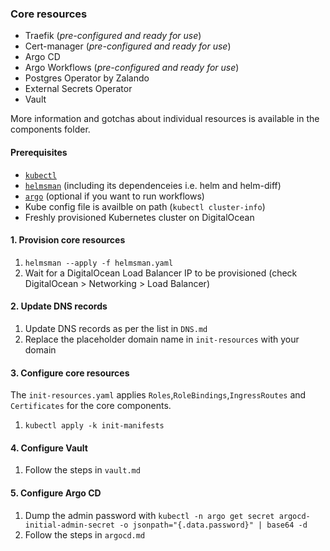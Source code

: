 ### Core resources

- Traefik (_pre-configured and ready for use_)
- Cert-manager (_pre-configured and ready for use_)
- Argo CD
- Argo Workflows (_pre-configured and ready for use_)
- Postgres Operator by Zalando
- External Secrets Operator
- Vault

More information and gotchas about individual resources is available in the components folder.

#### Prerequisites

- [`kubectl`](https://kubernetes.io/docs/tasks/tools/)
- [`helmsman`](https://github.com/Praqma/helmsman) (including its dependenceies i.e. helm and helm-diff)
- [`argo`](https://github.com/argoproj/argo-workflows/releases) (optional if you want to run workflows)
- Kube config file is availble on path (`kubectl cluster-info`)
- Freshly provisioned Kubernetes cluster on DigitalOcean

#### 1. Provision core resources

1. `helmsman --apply -f helmsman.yaml`
2. Wait for a DigitalOcean Load Balancer IP to be provisioned (check DigitalOcean > Networking > Load Balancer)

#### 2. Update DNS records

1. Update DNS records as per the list in `DNS.md`
2. Replace the placeholder domain name in `init-resources` with your domain

#### 3. Configure core resources

The `init-resources.yaml` applies `Roles`,`RoleBindings`,`IngressRoutes` and `Certificates` for the core components.

1. `kubectl apply -k init-manifests`

#### 4. Configure Vault

1. Follow the steps in `vault.md`

#### 5. Configure Argo CD

1. Dump the admin password with `kubectl -n argo get secret argocd-initial-admin-secret -o jsonpath="{.data.password}" | base64 -d`
2. Follow the steps in `argocd.md`
